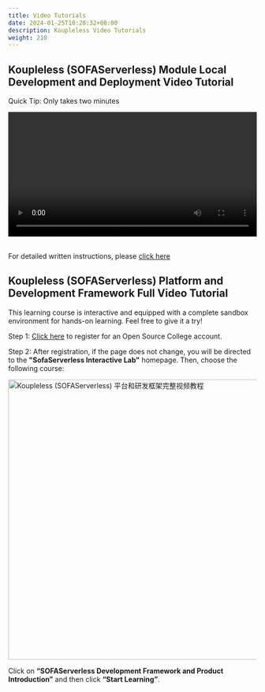 ```yaml
---
title: Video Tutorials
date: 2024-01-25T10:28:32+08:00
description: Koupleless Video Tutorials
weight: 210
---
```


## Koupleless (SOFAServerless) Module Local Development and Deployment Video Tutorial
Quick Tip: Only takes two minutes

<video width=100% controls autoplay>
<source src="https://koupleless.oss-cn-shanghai.aliyuncs.com/outer-materials/docs/videos/module_dev_and_deploy.mp4" type="video/mp4">
Your browser does not support the video tag.  
</video>
 
<br/>
<br/>

For detailed written instructions, please [click here](/docs/tutorials/trial_step_by_step)

## Koupleless (SOFAServerless) Platform and Development Framework Full Video Tutorial

This learning course is interactive and equipped with a complete sandbox environment for hands-on learning. Feel free to give it a try!

Step 1: [Click here](https://sofaserverless.beta.oscollege.net/os/?invite=true&key=1662838629963194399&sign=UtWAPq5uAiBuf6uqe7LWXOTdh0a8cyvo58Ft6z9TP4O4vqyRDnfgTSjPz3cpz2JM7yC1qdgQ%2BltrZP1pNtqqB4c%2FOrSkP6GD6o0qHbI4GzErPZGTHNES2VlbiGOPzF2NRzkKE1BxLmFwfQWSF844Qb7JoNlA24t24cm6ic%2Fuv1gq4L2XYq3hxVJ7xXL1QZcG7yfJTDBGsiNdrmqBNEMpyTwNcIdPko8RoB%2B1uQbEDYUDt5xOmQnUAOuJTNxSVU3sSVTukSpLNENM7deKUaTtoLJJ%2BH4bbgrkgsufGiD1KJ7c6LSSlnkH9Vd630O6TG8s13Z%2FwFp%2FuWnxUlA2YArgjA%3D%3D) to register for an Open Source College account.

Step 2: After registration, if the page does not change, you will be directed to the **"SofaServerless Interactive Lab"** homepage. Then, choose the following course:

<img width="567" alt="Koupleless (SOFAServerless) 平台和研发框架完整视频教程" src="/img/oscollege_intro.png"/>

Click on **“SOFAServerless Development Framework and Product Introduction”** and then click **“Start Learning”**.
